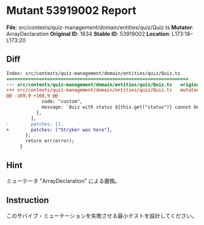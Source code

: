 # Mutant 53919002 Report

**File**: src/contexts/quiz-management/domain/entities/quiz/Quiz.ts
**Mutator**: ArrayDeclaration
**Original ID**: 1634
**Stable ID**: 53919002
**Location**: L173:18–L173:20

## Diff

```diff
Index: src/contexts/quiz-management/domain/entities/quiz/Quiz.ts
===================================================================
--- src/contexts/quiz-management/domain/entities/quiz/Quiz.ts	original
+++ src/contexts/quiz-management/domain/entities/quiz/Quiz.ts	mutated #1634
@@ -169,9 +169,9 @@
             code: "custom",
             message: `Quiz with status ${this.get("status")} cannot be rejected`,
           },
         ],
-        patches: [],
+        patches: ["Stryker was here"],
       };
       return err(error);
     }
```

## Hint

ミューテータ "ArrayDeclaration" による置換。

## Instruction

このサバイブ・ミューテーションを失敗させる最小テストを設計してください。
